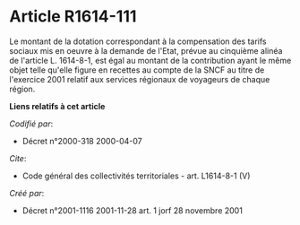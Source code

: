 # Article R1614-111

Le montant de la dotation correspondant à la compensation des tarifs sociaux mis en oeuvre à la demande de l'Etat, prévue au
cinquième alinéa de l'article L. 1614-8-1, est égal au montant de la contribution ayant le même objet telle qu'elle figure en
recettes au compte de la SNCF au titre de l'exercice 2001 relatif aux services régionaux de voyageurs de chaque région.

**Liens relatifs à cet article**

_Codifié par_:

  - Décret n°2000-318 2000-04-07

_Cite_:

  - Code général des collectivités territoriales - art. L1614-8-1 (V)

_Créé par_:

  - Décret n°2001-1116 2001-11-28 art. 1 jorf 28 novembre 2001
